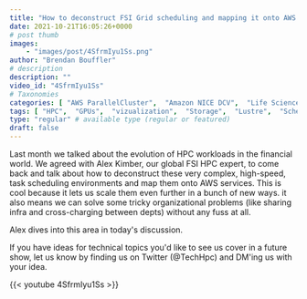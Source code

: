 ```yaml
---
title: "How to deconstruct FSI Grid scheduling and mapping it onto AWS services"
date: 2021-10-21T16:05:26+0000
# post thumb
images:
    - "images/post/4SfrmIyu1Ss.png"
author: "Brendan Bouffler"
# description
description: ""
video_id: "4SfrmIyu1Ss"
# Taxonomies
categories: [ "AWS ParallelCluster",  "Amazon NICE DCV",  "Life Sciences", ]
tags: [ "HPC",  "GPUs",  "vizualization",  "Storage",  "Lustre",  "Schedulers",  "Covid-19",  "CPUs",  "High Performance Computing",  "virtualization",  "EC2",  "DCV",  "ParallelCluster",  "techshorts", ]
type: "regular" # available type (regular or featured)
draft: false
---
```


Last month we talked about the evolution of HPC workloads in the financial world. We agreed with Alex Kimber, our global FSI HPC expert, to come back and talk about how to deconstruct these very complex, high-speed, task scheduling environments and map them onto AWS services. This is cool because it lets us scale them even further in a bunch of new ways. it also means we can solve some tricky organizational problems (like sharing infra and cross-charging between depts) without any fuss at all.

Alex dives into this area in today's discussion.

If you have ideas for technical topics you'd like to see us cover in a future show, let us know by finding us on Twitter (@TechHpc) and DM'ing us with your idea.

{{< youtube 4SfrmIyu1Ss >}}